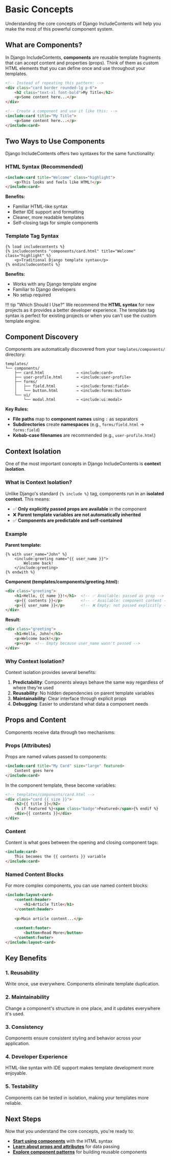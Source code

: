 # Basic Concepts

Understanding the core concepts of Django IncludeContents will help you make the most of this powerful component system.

## What are Components?

In Django IncludeContents, **components** are reusable template fragments that can accept content and properties (props). Think of them as custom HTML elements that you can define once and use throughout your templates.

```html
<!-- Instead of repeating this pattern: -->
<div class="card border rounded-lg p-6">
    <h2 class="text-xl font-bold">My Title</h2>
    <p>Some content here...</p>
</div>

<!-- Create a component and use it like this: -->
<include:card title="My Title">
    <p>Some content here...</p>
</include:card>
```

## Two Ways to Use Components

Django IncludeContents offers two syntaxes for the same functionality:

### HTML Syntax (Recommended)

```html
<include:card title="Welcome" class="highlight">
    <p>This looks and feels like HTML!</p>
</include:card>
```

**Benefits:**
- Familiar HTML-like syntax
- Better IDE support and formatting
- Cleaner, more readable templates
- Self-closing tags for simple components

### Template Tag Syntax

```django
{% load includecontents %}
{% includecontents "components/card.html" title="Welcome" class="highlight" %}
    <p>Traditional Django template syntax</p>
{% endincludecontents %}
```

**Benefits:**
- Works with any Django template engine
- Familiar to Django developers
- No setup required

!!! tip "Which Should I Use?"
    We recommend the **HTML syntax** for new projects as it provides a better developer experience. The template tag syntax is perfect for existing projects or when you can't use the custom template engine.

## Component Discovery

Components are automatically discovered from your `templates/components/` directory:

```
templates/
└── components/
    ├── card.html              → <include:card>
    ├── user-profile.html      → <include:user-profile>
    ├── forms/
    │   ├── field.html         → <include:forms:field>
    │   └── button.html        → <include:forms:button>
    └── ui/
        └── modal.html         → <include:ui:modal>
```

**Key Rules:**
- **File paths** map to **component names** using `:` as separators
- **Subdirectories** create **namespaces** (e.g., `forms/field.html` → `forms:field`)
- **Kebab-case filenames** are recommended (e.g., `user-profile.html`)

## Context Isolation

One of the most important concepts in Django IncludeContents is **context isolation**.

### What is Context Isolation?

Unlike Django's standard `{% include %}` tag, components run in an **isolated context**. This means:

- ✅ **Only explicitly passed props are available** in the component
- ❌ **Parent template variables are not automatically inherited**
- ✅ **Components are predictable and self-contained**

### Example

**Parent template:**
```django
{% with user_name="John" %}
    <include:greeting name="{{ user_name }}">
        Welcome back!
    </include:greeting>
{% endwith %}
```

**Component (templates/components/greeting.html):**
```html
<div class="greeting">
    <h1>Hello, {{ name }}!</h1>  <!-- ✅ Available: passed as prop -->
    <p>{{ contents }}</p>        <!-- ✅ Available: component content -->
    <p>{{ user_name }}</p>       <!-- ❌ Empty: not passed explicitly -->
</div>
```

**Result:**
```html
<div class="greeting">
    <h1>Hello, John!</h1>
    <p>Welcome back!</p>
    <p></p>  <!-- Empty because user_name wasn't passed -->
</div>
```

### Why Context Isolation?

Context isolation provides several benefits:

1. **Predictability**: Components always behave the same way regardless of where they're used
2. **Reusability**: No hidden dependencies on parent template variables
3. **Maintainability**: Clear interface through explicit props
4. **Debugging**: Easier to understand what data a component needs

## Props and Content

Components receive data through two mechanisms:

### Props (Attributes)
Props are named values passed to components:

```html
<include:card title="My Card" size="large" featured>
    Content goes here
</include:card>
```

In the component template, these become variables:
```html
<!-- templates/components/card.html -->
<div class="card {{ size }}">
    <h2>{{ title }}</h2>
    {% if featured %}<span class="badge">Featured</span>{% endif %}
    <div>{{ contents }}</div>
</div>
```

### Content
Content is what goes between the opening and closing component tags:

```html
<include:card>
    This becomes the {{ contents }} variable
</include:card>
```

### Named Content Blocks
For more complex components, you can use named content blocks:

```html
<include:layout-card>
    <content:header>
        <h1>Article Title</h1>
    </content:header>
    
    <p>Main article content...</p>
    
    <content:footer>
        <button>Read More</button>
    </content:footer>
</include:layout-card>
```

## Key Benefits

### 1. **Reusability**
Write once, use everywhere. Components eliminate template duplication.

### 2. **Maintainability**
Change a component's structure in one place, and it updates everywhere it's used.

### 3. **Consistency**
Components ensure consistent styling and behavior across your application.

### 4. **Developer Experience**
HTML-like syntax with IDE support makes template development more enjoyable.

### 5. **Testability**
Components can be tested in isolation, making your templates more reliable.

## Next Steps

Now that you understand the core concepts, you're ready to:

- **[Start using components](../using-components/html-syntax.md)** with the HTML syntax
- **[Learn about props and attributes](../using-components/props-and-attrs.md)** for data passing
- **[Explore component patterns](../building-components/component-patterns.md)** for building reusable components